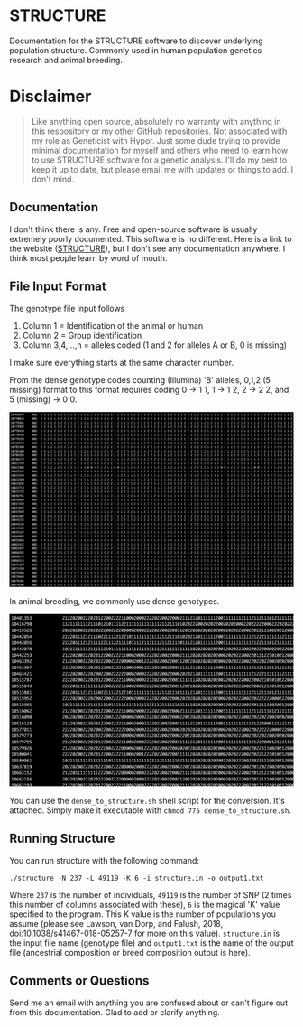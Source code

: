 # STRUCTURE

Documentation for the STRUCTURE software to discover underlying population structure. Commonly used in human population genetics research and animal breeding. 

# Disclaimer

> Like anything open source, absolutely no warranty with anything in this respository or my other GitHub repositories. Not associated with my role as Geneticist with Hypor. Just some dude trying to provide minimal documentation for myself and others who need to learn how to use STRUCTURE software for a genetic analysis. I'll do my best to keep it up to date, but please email me with updates or things to add. I don't mind. 

## Documentation

I don't think there is any. Free and open-source software is usually extremely poorly documented. This software is no different. Here is a link to the website ([STRUCTURE](https://web.stanford.edu/group/pritchardlab/structure.html)), but I don't see any documentation anywhere. I think most people learn by word of mouth. 

## File Input Format

The genotype file input follows
1) Column 1 = Identification of the animal or human
2) Column 2 = Group identification
3) Column 3,4,...,n = alleles coded (1 and 2 for alleles A or B, 0 is missing)

I make sure everything starts at the same character number. 

From the dense genotype codes counting (Illumina) 'B' alleles, 0,1,2 (5 missing) format to this format requires coding 0 -> 1 1, 1 -> 1 2, 2 -> 2 2, and 5 (missing) -> 0 0. 

![Screenshot of Genotype File](/Screenshots/structure_input_genotype_file_format.png?raw=true "Genotype file input")

In animal breeding, we commonly use dense genotypes. 

![Screenshot of dense genotype format](/Screenshots/dense_genotype_format.png?raw=true "Dense genotype format")

You can use the `dense_to_structure.sh` shell script for the conversion. It's attached. Simply make it executable with `chmod 775 dense_to_structure.sh`. 

## Running Structure

You can run structure with the following command:

```shell
./structure -N 237 -L 49119 -K 6 -i structure.in -o output1.txt
```

Where `237` is the number of individuals, `49119` is the number of SNP (2 times this number of columns associated with these), `6` is the magical 'K' value specified to the program. This K value is the number of populations you assume (please see Lawson, van Dorp, and Falush, 2018, doi:10.1038/s41467-018-05257-7 for more on this value). `structure.in` is the input file name (genotype file) and `output1.txt` is the name of the output file (ancestrial composition or breed composition output is here). 


## Comments or Questions

Send me an email with anything you are confused about or can't figure out from this documentation. Glad to add or clarify anything. 


